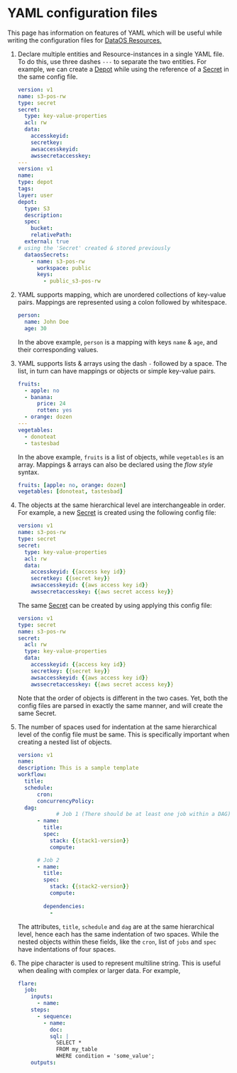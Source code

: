 # YAML configuration files

This page has information on features of YAML which will be useful while writing the configuration files for [DataOS Resources.](../resources.md)

1. Declare multiple entities and Resource-instances in a single YAML file.
To do this, use three dashes `---` to separate the two entities. For example, we can create a [Depot](./depot.md) while using the reference of a [Secret](./secret.md) in the same config file.
    
    ```yaml
    version: v1
    name: s3-pos-rw
    type: secret
    secret:
      type: key-value-properties
      acl: rw
      data:
        accesskeyid: 
        secretkey: 
        awsaccesskeyid: 
        awssecretaccesskey: 
    ---
    version: v1
    name:
    type: depot
    tags:
    layer: user
    depot:
      type: S3
      description:
      spec:
        bucket: 
        relativePath:
      external: true
    # using the 'Secret' created & stored previously
      dataosSecrets:   
        - name: s3-pos-rw
          workspace: public
          keys: 
            - public_s3-pos-rw
    ```
    
2. YAML supports mapping, which are unordered collections of key-value pairs. Mappings are represented using a colon followed by whitespace.
    
    ```yaml
    person:
      name: John Doe
      age: 30
    ```
    
    In the above example, `person` is a mapping with keys `name` & `age`, and their corresponding values.
    
3. YAML supports lists & arrays using the dash `-`  followed by a space. The list, in turn can have mappings or objects or simple key-value pairs.
    
    ```yaml
    fruits:
      - apple: no
      - banana:  
          price: 24
          rotten: yes
      - orange: dozen
    ---
    vegetables:
      - donoteat
      - tastesbad
    ```
    
    In the above example, `fruits` is a list of objects, while `vegetables` is an array.
    Mappings & arrays can also be declared using the *flow style* syntax.
    
    ```yaml
    fruits: [apple: no, orange: dozen]
    vegetables: [donoteat, tastesbad]
    ```
    
4. The objects at the same hierarchical level are interchangeable in order. For example, a new [Secret](./secret.md) is created using the following config file:
    
    ```yaml
    version: v1
    name: s3-pos-rw
    type: secret
    secret:
      type: key-value-properties
      acl: rw
      data:
        accesskeyid: {{access key id}}
        secretkey: {{secret key}}
        awsaccesskeyid: {{aws access key id}}
        awssecretaccesskey: {{aws secret access key}}
    ```
    
    The same [Secret](./secret.md) can be created by using applying this config file:
    
    ```yaml
    version: v1
    type: secret
    name: s3-pos-rw
    secret:
      acl: rw
      type: key-value-properties
      data:
        accesskeyid: {{access key id}}
        secretkey: {{secret key}}
        awsaccesskeyid: {{aws access key id}}
        awssecretaccesskey: {{aws secret access key}} 
    ```
    
    Note that the order of objects is different in the two cases. Yet, both the config files are parsed in exactly the same manner, and will create the same Secret.
    
5. The number of spaces used for indentation at the same hierarchical level of the config file must be same. This is specifically important when creating a nested list of objects.
    
    ```yaml
    version: v1
    name:
    description: This is a sample template
    workflow:
      title:
      schedule:
          cron:
          concurrencyPolicy:
      dag: 
    			# Job 1 (There should be at least one job within a DAG)
          - name:
            title:
            spec:
              stack: {{stack1-version}}
              compute:
    
          # Job 2
          - name:
            title:
            spec:
              stack: {{stack2-version}}
              compute:
            
            dependencies:
              - 
    ```
    
    The attributes, `title`, `schedule` and `dag` are at the same hierarchical level, hence each has the same indentation of two spaces. While the nested objects within these fields, like the `cron`, list of `jobs` and `spec` have indentations of four spaces.
    
6. The pipe character is used to represent multiline string. This is useful when dealing with complex or larger data. For example,
    
    ```yaml
    flare:
      job:
        inputs:
          - name:
        steps:
          - sequence:
            - name:
              doc: 
              sql: |
                SELECT *
                FROM my_table
                WHERE condition = 'some_value';
        outputs: 
    ```